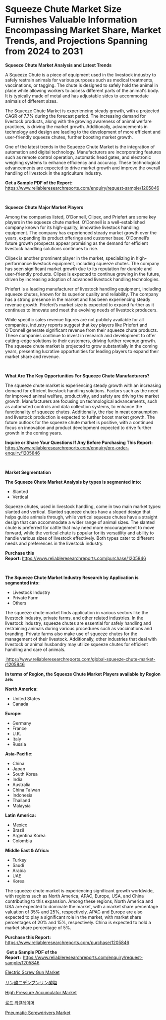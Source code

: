 <p><h1>Squeeze Chute Market Size Furnishes Valuable Information Encompassing Market Share, Market Trends, and Projections Spanning from 2024 to 2031</h1></p><p><strong>Squeeze Chute Market Analysis and Latest Trends</strong></p>
<p><p>A Squeeze Chute is a piece of equipment used in the livestock industry to safely restrain animals for various purposes such as medical treatments, vaccinations, or tagging. The chute is designed to safely hold the animal in place while allowing workers to access different parts of the animal's body. It is typically made of metal and has adjustable sides to accommodate animals of different sizes.</p><p>The Squeeze Chute Market is experiencing steady growth, with a projected CAGR of 7.7% during the forecast period. The increasing demand for livestock products, along with the growing awareness of animal welfare practices, is driving the market growth. Additionally, advancements in technology and design are leading to the development of more efficient and user-friendly squeeze chutes, further boosting market growth.</p><p>One of the latest trends in the Squeeze Chute Market is the integration of automation and digital technology. Manufacturers are incorporating features such as remote control operation, automatic head gates, and electronic weighing systems to enhance efficiency and accuracy. These technological advancements are expected to drive market growth and improve the overall handling of livestock in the agriculture industry.</p></p>
<p><strong>Get a Sample PDF of the Report:&nbsp;</strong> <a href="https://www.reliableresearchreports.com/enquiry/request-sample/1205846">https://www.reliableresearchreports.com/enquiry/request-sample/1205846</a></p>
<p>&nbsp;</p>
<p><strong>Squeeze Chute Major Market Players</strong></p>
<p><p>Among the companies listed, O’Donnell, Clipex, and Priefert are some key players in the squeeze chute market. O’Donnell is a well-established company known for its high-quality, innovative livestock handling equipment. The company has experienced steady market growth over the years, expanding its product offerings and customer base. O’Donnell’s future growth prospects appear promising as the demand for efficient livestock handling solutions continues to rise.</p><p>Clipex is another prominent player in the market, specializing in high-performance livestock equipment, including squeeze chutes. The company has seen significant market growth due to its reputation for durable and user-friendly products. Clipex is expected to continue growing in the future, driven by increasing adoption of advanced livestock handling technologies.</p><p>Priefert is a leading manufacturer of livestock handling equipment, including squeeze chutes, known for its superior quality and reliability. The company has a strong presence in the market and has been experiencing steady revenue growth. Priefert’s market size is expected to expand further as it continues to innovate and meet the evolving needs of livestock producers.</p><p>While specific sales revenue figures are not publicly available for all companies, industry reports suggest that key players like Priefert and O’Donnell generate significant revenue from their squeeze chute products. These companies continue to invest in research and development to offer cutting-edge solutions to their customers, driving further revenue growth. The squeeze chute market is projected to grow substantially in the coming years, presenting lucrative opportunities for leading players to expand their market share and revenue.</p></p>
<p>&nbsp;</p>
<p><strong>What Are The Key Opportunities For Squeeze Chute Manufacturers?</strong></p>
<p><p>The squeeze chute market is experiencing steady growth with an increasing demand for efficient livestock handling solutions. Factors such as the need for improved animal welfare, productivity, and safety are driving the market growth. Manufacturers are focusing on technological advancements, such as automated controls and data collection systems, to enhance the functionality of squeeze chutes. Additionally, the rise in meat consumption and livestock production is expected to further boost market growth. The future outlook for the squeeze chute market is positive, with a continued focus on innovation and product development expected to drive further growth in the coming years.</p></p>
<p><strong>Inquire or Share Your Questions If Any Before Purchasing This Report:</strong> <a href="https://www.reliableresearchreports.com/enquiry/pre-order-enquiry/1205846">https://www.reliableresearchreports.com/enquiry/pre-order-enquiry/1205846</a></p>
<p>&nbsp;</p>
<p><strong>Market Segmentation</strong></p>
<p><strong>The Squeeze Chute Market Analysis by types is segmented into:</strong></p>
<p><ul><li>Slanted</li><li>Vertical</li></ul></p>
<p><p>Squeeze chutes, used in livestock handling, come in two main market types: slanted and vertical. Slanted squeeze chutes have a sloped design that helps guide animals through, while vertical squeeze chutes have a straight design that can accommodate a wider range of animal sizes. The slanted chute is preferred for cattle that may need more encouragement to move forward, while the vertical chute is popular for its versatility and ability to handle various sizes of livestock effectively. Both types cater to different needs and preferences in the livestock industry.</p></p>
<p><strong>Purchase this Report:&nbsp;</strong><a href="https://www.reliableresearchreports.com/purchase/1205846">https://www.reliableresearchreports.com/purchase/1205846</a></p>
<p>&nbsp;</p>
<p><strong>The Squeeze Chute Market Industry Research by Application is segmented into:</strong></p>
<p><ul><li>Livestock Industry</li><li>Private Farm</li><li>Others</li></ul></p>
<p><p>The squeeze chute market finds application in various sectors like the livestock industry, private farms, and other related industries. In the livestock industry, squeeze chutes are essential for safely handling and restraining animals during various procedures such as vaccinations and branding. Private farms also make use of squeeze chutes for the management of their livestock. Additionally, other industries that deal with livestock or animal husbandry may utilize squeeze chutes for efficient handling and care of animals.</p></p>
<p><a href="https://www.reliableresearchreports.com/global-squeeze-chute-market-r1205846">&nbsp;https://www.reliableresearchreports.com/global-squeeze-chute-market-r1205846</a></p>
<p><strong>In terms of Region, the Squeeze Chute Market Players available by Region are:</strong></p>
<p>
    <p> <strong> North America: </strong>
        <ul>
            <li>United States</li>
            <li>Canada</li>
        </ul>
        </p> 
    <p> <strong> Europe: </strong>
        <ul>
            <li>Germany</li>
            <li>France</li>
            <li>U.K.</li>
            <li>Italy</li>
            <li>Russia</li>
        </ul>
        </p> 
    <p> <strong> Asia-Pacific: </strong>
        <ul>
            <li>China</li>
            <li>Japan</li>
            <li>South Korea</li>
            <li>India</li>
            <li>Australia</li>
            <li>China Taiwan</li>
            <li>Indonesia</li>
            <li>Thailand</li>
            <li>Malaysia</li>
        </ul>
        </p> 
    <p> <strong> Latin America: </strong>
        <ul>
            <li>Mexico</li>
            <li>Brazil</li>
            <li>Argentina Korea</li>
            <li>Colombia</li>
        </ul>
        </p> 
    <p> <strong> Middle East & Africa: </strong>
        <ul>
            <li>Turkey</li>
            <li>Saudi</li>
            <li>Arabia</li>
            <li>UAE</li>
            <li>Korea</li>
        </ul>
    </p>
    </p>
<p><p>The squeeze chute market is experiencing significant growth worldwide, with regions such as North America, APAC, Europe, USA, and China contributing to this expansion. Among these regions, North America and USA are expected to dominate the market, with a market share percentage valuation of 35% and 25%, respectively. APAC and Europe are also expected to play a significant role in the market, with market share percentages of 20% and 15%, respectively. China is expected to hold a market share percentage of 5%.</p></p>
<p><strong>Purchase this Report: </strong><a href="https://www.reliableresearchreports.com/purchase/1205846">https://www.reliableresearchreports.com/purchase/1205846</a></p>
<p>&nbsp;<strong>Get a Sample PDF of the Report:&nbsp;&nbsp;</strong><a href="https://www.reliableresearchreports.com/enquiry/request-sample/1205846">https://www.reliableresearchreports.com/enquiry/request-sample/1205846</a></p>
<p><strong></strong></p>
<p><p><a href="https://github.com/HenrietteMills1/Market-Research-Report-List-1/blob/main/electric-screw-gun-market.md">Electric Screw Gun Market</a></p><p><a href="https://github.com/CarlieShields/Market-Research-Report-List-1/blob/main/5400427156537.md">リン酸二デンプンリン酸塩</a></p><p><a href="https://issuu.com/reportprime-2/docs/high-pressure-accumulator-market-size-2030.pptx">High Pressure Accumulator Market</a></p><p><a href="https://github.com/PercyHagernes9778/Market-Research-Report-List-2/blob/main/6723536167458.md">로드 리클레이머</a></p><p><a href="https://github.com/alexxisgm/Market-Research-Report-List-1/blob/main/pneumatic-screwdrivers-market.md">Pneumatic Screwdrivers Market</a></p></p>